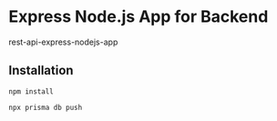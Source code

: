 # Express Node.js App for Backend
rest-api-express-nodejs-app


## Installation

```
npm install

npx prisma db push
```